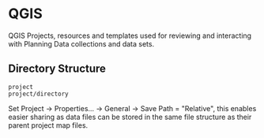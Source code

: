 # QGIS
QGIS Projects, resources and templates used for reviewing and interacting with Planning Data collections and data sets.

## Directory Structure 

```
project
project/directory
````

Set Project -> Properties... -> General -> Save Path = "Relative", this enables easier sharing as data files can be stored in the same file structure as their parent project map files. 
